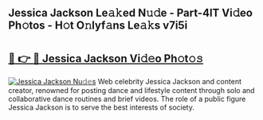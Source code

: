 ## Jessica Jackson Le𝚊𝚔ed N𝚞𝚍e - Part-4lT Vi𝚍eo Ph𝚘tos - H𝚘t O𝚗lyf𝚊ns Le𝚊𝚔s v7i5i

# <h2><a href="http://hf8wbr.feru.top/?c=Jessica+Jackson">🔗 👉 🔴 Jessica Jackson Vi𝚍𝚎o Ph𝚘t𝚘𝚜</a></h2>

[![Jessica Jackson Nu𝚍𝚎s](https://i.imgur.com/0TWrTi3.gif)](http://hf8wbr.feru.top/?c=Jessica+Jackson)
Web celebrity Jessica Jackson and content creator, renowned for posting dance and lifestyle content through solo and collaborative dance routines and brief videos. The role of a public figure Jessica Jackson is to serve the best interests of society. 
